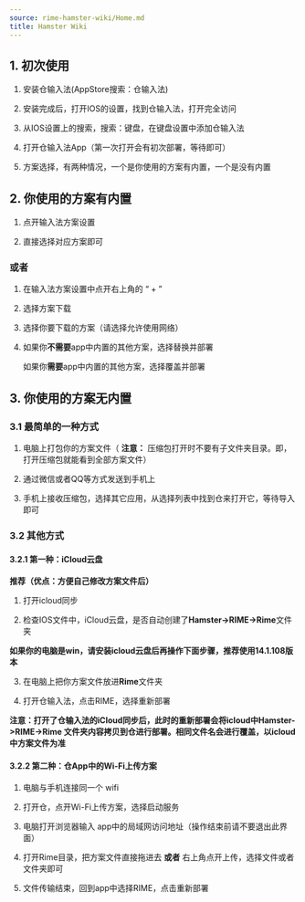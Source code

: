 ```yaml
---
source: rime-hamster-wiki/Home.md
title: Hamster Wiki
---
```


## 1. 初次使用

1. 安装仓输入法(AppStore搜索：仓输入法)

2. 安装完成后，打开IOS的设置，找到仓输入法，打开完全访问

3. 从IOS设置上的搜索，搜索：键盘，在键盘设置中添加仓输入法

4. 打开仓输入法App（第一次打开会有初次部署，等待即可）

5. 方案选择，有两种情况，一个是你使用的方案有内置，一个是没有内置

## 2. 你使用的方案有内置

1. 点开输入法方案设置

2. 直接选择对应方案即可

### 或者

1. 在输入法方案设置中点开右上角的 “ + ”

2. 选择方案下载

3. 选择你要下载的方案（请选择允许使用网络）

4. 如果你**不需要**app中内置的其他方案，选择替换并部署

   如果你**需要**app中内置的其他方案，选择覆盖并部署

## 3. 你使用的方案无内置

### 3.1 最简单的一种方式

1. 电脑上打包你的方案文件（ **注意：** 压缩包打开时不要有子文件夹目录。即，打开压缩包就能看到全部方案文件）

2. 通过微信或者QQ等方式发送到手机上

3. 手机上接收压缩包，选择其它应用，从选择列表中找到仓来打开它，等待导入即可

### 3.2 其他方式

#### 3.2.1 第一种：iCloud云盘 

**推荐（优点：方便自己修改方案文件后）**

1. 打开icloud同步

2. 检查IOS文件中，iCloud云盘，是否自动创建了**Hamster->RIME->Rime**文件夹

**如果你的电脑是win，请安装icloud云盘后再操作下面步骤，推荐使用14.1.108版本**

3. 在电脑上把你方案文件放进**Rime**文件夹

4. 打开仓输入法，点击RIME，选择重新部署

**注意：打开了仓输入法的iCloud同步后，此时的重新部署会将icloud中Hamster->RIME->Rime 文件夹内容拷贝到仓进行部署。相同文件名会进行覆盖，以icloud中方案文件为准**

#### 3.2.2 第二种：仓App中的Wi-Fi上传方案

1. 电脑与手机连接同一个 wifi

2. 打开仓，点开Wi-Fi上传方案，选择启动服务

3. 电脑打开浏览器输入 app中的局域网访问地址（操作结束前请不要退出此界面）

4. 打开Rime目录，把方案文件直接拖进去 **或者** 右上角点开上传，选择文件或者文件夹即可

5. 文件传输结束，回到app中选择RIME，点击重新部署
